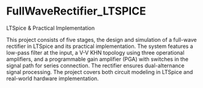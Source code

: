 # FullWaveRectifier_LTSPICE
LTSpice & Practical Implementation

This project consists of five stages, the design and simulation of a full-wave rectifier in LTSpice and its practical implementation. The system features a low-pass filter at the input, a V-V KHN topology using three operational amplifiers, and a programmable gain amplifier (PGA) with switches in the signal path for series connection. The rectifier ensures dual-alternance signal processing. The project covers both circuit modeling in LTSpice and real-world hardware implementation.
